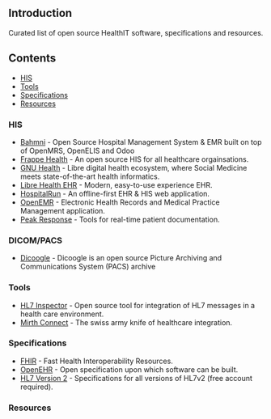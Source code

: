 ## Introduction

Curated list of open source HealthIT software, specifications and resources.


## Contents

- [HIS](#his)
- [Tools](#tools)
- [Specifications](#specifications)
- [Resources](#resources)


### HIS

- [Bahmni](https://github.com/bahmni) - Open Source Hospital Management System & EMR built on top of OpenMRS, OpenELIS and Odoo
- [Frappe Health](https://github.com/frappe/healthcare) - An open source HIS for all healthcare orgainsations.
- [GNU Health](https://www.gnuhealth.org) - Libre digital health ecosystem, where Social Medicine meets state-of-the-art health informatics.
- [Libre Health EHR](https://librehealth.io/projects/lh-ehr/) - Modern, easy-to-use experience EHR.
- [HospitalRun](https://hospitalrun.io) - An offline-first EHR & HIS web application.
- [OpenEMR](https://www.open-emr.org) - Electronic Health Records and Medical Practice Management application.
- [Peak Response](https://github.com/peakresponse) - Tools for real-time patient documentation.


### DICOM/PACS

- [Dicoogle](https://dicoogle.com/) - Dicoogle is an open source Picture Archiving and Communications System (PACS) archive


### Tools

- [HL7 Inspector](https://bitbucket.org/crambow/hl7inspector/wiki/Home) - Open source tool for integration of HL7 messages in a health care environment.
- [Mirth Connect](https://github.com/nextgenhealthcare/connect) - The swiss army knife of healthcare integration.


### Specifications

- [FHIR](https://www.hl7.org/fhir/) - Fast Health Interoperability Resources.
- [OpenEHR](https://www.openehr.org) - Open specification upon which software can be built.
- [HL7 Version 2](https://www.hl7.org/implement/standards/product_brief.cfm?product_id=185) - Specifications for all versions of HL7v2 (free account required).


### Resources